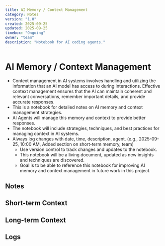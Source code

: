 ```yaml
---
title: AI Memory / Context Management
category: Notes
version: "1.0"
created: 2025-09-25
updated: 2025-09-25
timebox: "Ongoing"
owner: "team"
description: "Notebook for AI coding agents."
---
```

# AI Memory / Context Management

- Context management in AI systems involves handling and utilizing the information that an AI model has access to during interactions. Effective context management ensures that the AI can maintain coherent and relevant conversations, remember important details, and provide accurate responses.
- This is a notebook for detailed notes on AI memory and context management strategies.
- AI Agents will manage this memory and context to provide better responses.
- The notebook will include strategies, techniques, and best practices for managing context in AI systems.
- Always log changes with date, time, description, agent. (e.g., 2025-09-25, 10:00 AM, Added section on short-term memory, team)
  - Use version control to track changes and updates to the notebook.
  - This notebook will be a living document, updated as new insights and techniques are discovered.
  - Goal is to be able to reference this notebook for improving AI memory and context management in future work in this project.

## Notes

## Short-term Context

## Long-term Context

## Logs